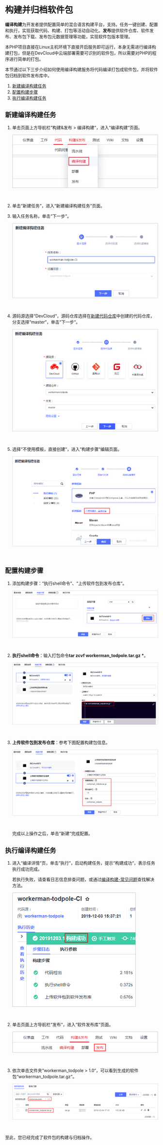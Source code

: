 # **构建并归档软件包**<a name="devcloud_qs_0304"></a>

**编译构建**为开发者提供配置简单的混合语言构建平台，支持。任务一键创建、配置和执行，实现获取代码、构建、打包等活动自动化。**发布**提供软件仓库、软件发布、发布包下载、发布包元数据管理等功能，实现软件包版本管理。

本PHP项目直接在Linux主机环境下直接开启服务即可运行，本身无需进行编译构建打包，但是在DevCloud中云端部署需要可识别的软件包，所以需要对PHP的程序进行简单的打包。

本节通过以下三步介绍如何使用编译构建服务将代码编译打包成软件包，并将软件包归档到软件发布库中。

1.  [新建编译构建任务](#section790312181427)
2.  [配置构建步骤](#section1763143018425)
3.  [执行编译构建任务](#section31215590488)

## **新建编译构建任务**<a name="section790312181427"></a>

1.  单击页面上方导航栏“构建&发布  \>  编译构建“，进入“编译构建“页面。

    ![](figures/选择目录-编译构建.png)

      

2.  单击“新建任务“，进入“新建编译构建任务“页面。
3.  输入任务名称，单击“下一步“。

    ![](figures/PHP-构建信息.png)

      

4.  源码源选择“DevCloud“，源码仓库选择在[新建代码仓库](基于PHP的H5应用开发-创建代码仓库-管理项目代码.md#section1402231103510)中创建的代码仓库，分支选择“master“，单击“下一步“。

    ![](figures/PHP-选择构建代码源.png)

      

5.  选择“不使用模板，直接创建“，进入“构建步骤“编辑页面。

    ![](figures/PHP-选择构建模板.png)

      


## **配置构建步骤**<a name="section1763143018425"></a>

1.  添加构建步骤：“执行shell命令“、“上传软件包到发布仓库“。

    ![](figures/PHP-添加构建步骤.png)

      

2.  **执行shell命令**：输入打包命令**tar zcvf workerman\_todpole.tar.gz \***。

    ![](figures/PHP-构建步骤-执行shell命令.png)

      

3.  **上传软件包到发布仓库**：参考下图配置构建包信息。

    ![](figures/PHP-构建步骤-上传软件包到软件发布库.png)

      

    完成以上操作之后，单击“新建“完成配置。


## **执行编译构建任务**<a name="section31215590488"></a>

1.  进入“编译详情“页，单击“执行“，启动构建任务，提示“构建成功“，表示任务执行成功完成。

    若执行失败，请查看日志信息排查问题，或通过[编译构建-常见问题](https://support.huaweicloud.com/codeci_faq/index.html)查找解决方法。

    ![](figures/PHP-构建成功.png)

      

2.  单击页面上方导航栏“发布“，进入“软件发布库“页面。

    ![](figures/选择目录-发布.png)

      

3.  依次单击文件夹“workerman\_todpole \> 1.0“，可以看到生成的软件包“workerman\_todpole.tar.gz“。

    ![](figures/PHP-软件包.png)

      


至此，您已经完成了软件包的构建与归档操作。

  

